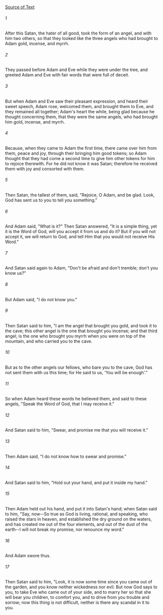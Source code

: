 [Source of Text](https://github.com/scrollmapper/bible_databases_deuterocanonical)

###### 1
After this Satan, the hater of all good, took the form of an angel,
and with him two others, so that they looked like the three angels who
had brought to Adam gold, incense, and myrrh.

###### 2
They passed before Adam and Eve while they were under the tree, and
greeted Adam and Eve with fair words that were full of deceit.

###### 3
But when Adam and Eve saw their pleasant expression, and heard their
sweet speech, Adam rose, welcomed them, and brought them to Eve, and
they remained all together; Adam's heart the while, being glad because
he thought concerning them, that they were the same angels, who had
brought him gold, incense, and myrrh.

###### 4
Because, when they came to Adam the first time, there came over him
from them, peace and joy, through their bringing him good tokens; so
Adam thought that they had come a second time to give him other tokens
for him to rejoice therewith.  For he did not know it was Satan;
therefore he received them with joy and consorted with them.

###### 5
Then Satan, the tallest of them, said, "Rejoice, O Adam, and be glad.
Look, God has sent us to you to tell you something."

###### 6
And Adam said, "What is it?"  Then Satan answered, "It is a simple
thing, yet it is the Word of God, will you accept it from us and do it?
But if you will not accept it, we will return to God, and tell Him that
you would not receive His Word."

###### 7
And Satan said again to Adam, "Don't be afraid and don't tremble;
don't you know us?"

###### 8
But Adam said, "I do not know you."

###### 9
Then Satan said to him, "I am the angel that brought you gold, and
took it to the cave; this other angel is the one that brought you
incense; and that third angel, is the one who brought you myrrh when
you were on top of the mountain, and who carried you to the cave.

###### 10
But as to the other angels our fellows, who bare you to the cave,
God has not sent them with us this time; for He said to us, 'You will
be enough'."

###### 11
So when Adam heard these words he believed them, and said to these
angels, "Speak the Word of God, that I may receive it."

###### 12
And Satan said to him, "Swear, and promise me that you will receive
it."

###### 13
Then Adam said, "I do not know how to swear and promise."

###### 14
And Satan said to him, "Hold out your hand, and put it inside my
hand."

###### 15
Then Adam held out his hand, and put it into Satan's hand; when
Satan said to him, "Say, now--So true as God is living, rational, and
speaking, who raised the stars in heaven, and established the dry
ground on the waters, and has created me out of the four elements, and
out of the dust of the earth--I will not break my promise, nor renounce
my word."

###### 16
And Adam swore thus.

###### 17
Then Satan said to him, "Look, it is now some time since you came
out of the garden, and you know neither wickedness nor evil.  But now
God says to you, to take Eve who came out of your side, and to marry
her so that she will bear you children, to comfort you, and to drive
from you trouble and sorrow; now this thing is not difficult, neither
is there any scandal in it to you.